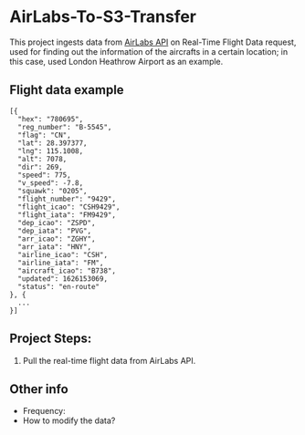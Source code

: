 # AirLabs-To-S3-Transfer

This project ingests data from [AirLabs API](https://airlabs.co/docs/flights) on Real-Time Flight Data request, used for finding out the information of the aircrafts in a certain location; in this case, used London Heathrow Airport as an example.

## Flight data example
```
[{
  "hex": "780695",
  "reg_number": "B-5545",
  "flag": "CN",
  "lat": 28.397377,
  "lng": 115.1008,
  "alt": 7078,
  "dir": 269,
  "speed": 775,
  "v_speed": -7.8,
  "squawk": "0205",
  "flight_number": "9429",
  "flight_icao": "CSH9429",
  "flight_iata": "FM9429",
  "dep_icao": "ZSPD",
  "dep_iata": "PVG",
  "arr_icao": "ZGHY",
  "arr_iata": "HNY",
  "airline_icao": "CSH",
  "airline_iata": "FM",
  "aircraft_icao": "B738",
  "updated": 1626153069,
  "status": "en-route"
}, {
  ...
}]

```

## Project Steps:

1. Pull the real-time flight data from AirLabs API.


## Other info

- Frequency:
- How to modify the data?
